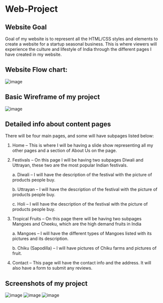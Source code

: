 # Web-Project


## Website Goal

Goal of my website is to represent all the HTML/CSS styles and elements to create a website for a startup seasonal business. This is where viewers will experience the culture and lifestyle of India through the different pages I have created in my website.


## Website Flow chart:
![image](https://user-images.githubusercontent.com/46975039/58932770-e9536680-8719-11e9-83c5-86eb03395793.png)

## Basic Wireframe of my project
![image](https://user-images.githubusercontent.com/46975039/58932726-c032d600-8719-11e9-8b21-aedc12c7e50c.png)

## Detailed info about content pages
There will be four main pages, and some will have subpages listed below:
1.	Home – This is where I will be having a slide show representing all my other pages and a section of About Us on the page. 
2.	Festivals – On this page I will be having two subpages Diwali and Uttrayan, these two are the most popular Indian festivals.

    a.	Diwali – I will have the description of the festival with the picture of products people buy.
    
    b.	Uttrayan – I will have the description of the festival with the picture of products people buy.
    
    c.	Holi – I will have the description of the festival with the picture of products people buy.
3.	Tropical Fruits – On this page there will be having two subpages Mangoes and Cheeku, which are the high demand fruits in India

    a.	Mangoes – I will have the different types of Mangoes listed with its pictures and its description.
    
    b.	Chiku (Sapodilla) – I will have pictures of Chiku farms and pictures of fruit. 
4.	Contact – This page will have the contact info and the address. It will also have a form to submit any reviews.   


## Screenshots of my project
![image](https://user-images.githubusercontent.com/46975039/58933408-fbce9f80-871b-11e9-8edc-4ae9b4c035e6.png)
![image](https://user-images.githubusercontent.com/46975039/58932834-1f90e600-871a-11e9-92dd-c9bba088e777.png)
![image](https://user-images.githubusercontent.com/46975039/58932921-78607e80-871a-11e9-9845-e62479a41979.png)
